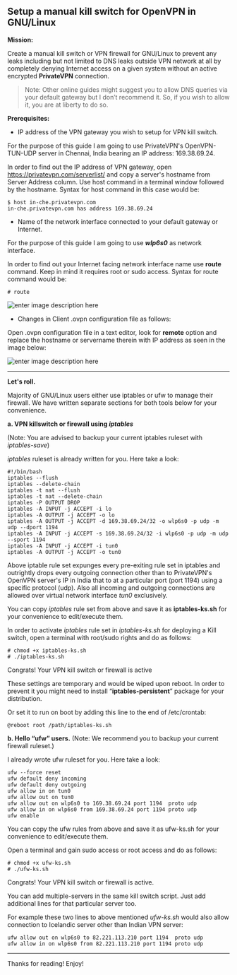 ﻿Setup a manual kill switch for OpenVPN in GNU/Linux
--

**Mission:**

Create a manual kill switch or VPN firewall for GNU/Linux to prevent any leaks including but not limited to DNS leaks outside VPN network at all by completely denying Internet access on a given system without an active encrypted **PrivateVPN** connection.

>Note: Other online guides might suggest you to allow DNS queries via your default gateway but I don’t recommend it. So, if you wish to allow it, you are at liberty to do so.

**Prerequisites:**

 - IP address of the VPN gateway you wish to setup for VPN kill switch.

For the purpose of this guide I am going to use PrivateVPN's OpenVPN-TUN-UDP server in Chennai, India bearing an IP address: 169.38.69.24.

In order to find out the IP address of VPN gateway, open https://privatevpn.com/serverlist/ and copy a server's hostname from Server Address column. Use host command in a terminal window followed by the hostname. Syntax for host command in this case would be:

    $ host in-che.privatevpn.com
    in-che.privatevpn.com has address 169.38.69.24

-	Name of the network interface connected to your default gateway or Internet. 

For the purpose of this guide I am going to use ***wlp6s0*** as network interface.

In order to find out your Internet facing network interface name use **route** command. Keep in mind it requires root or sudo access. Syntax for route command would be:

    # route

![enter image description here](https://technofaq.org/wp-content/uploads/2017/08/Screenshot_20170806_182215.png "route command output")

- Changes in Client .ovpn configuration file as follows:

Open .ovpn configuration file in a text editor, look for **remote** option and replace the hostname or servername therein with IP address as seen in the image below:

![enter image description here](https://media.vakil.win/mgoblin_media/media_entries/76/1.jpg)


----------

**Let's roll.**

Majority of GNU/Linux users either use iptables or ufw to manage their firewall. We have written separate sections for both tools below for your convenience. 

**a. VPN killswitch or firewall using *iptables***

(Note: You are advised to backup your current iptables ruleset with *iptables-save*)

*iptables* ruleset is already written for you.  Here take a look:

    #!/bin/bash
    iptables --flush
    iptables --delete-chain
    iptables -t nat --flush
    iptables -t nat --delete-chain
    iptables -P OUTPUT DROP
    iptables -A INPUT -j ACCEPT -i lo
    iptables -A OUTPUT -j ACCEPT -o lo
    iptables -A OUTPUT -j ACCEPT -d 169.38.69.24/32 -o wlp6s0 -p udp -m udp --dport 1194
    iptables -A INPUT -j ACCEPT -s 169.38.69.24/32 -i wlp6s0 -p udp -m udp --sport 1194
    iptables -A INPUT -j ACCEPT -i tun0
    iptables -A OUTPUT -j ACCEPT -o tun0


Above iptable rule set expunges every pre-exiting rule set in iptables and outrightly drops every outgoing connection other than to PrivateVPN's OpenVPN server's IP in India that to at a particular port (port 1194) using a specific protocol (udp). Also all incoming and outgoing connections are allowed over virtual network interface *tun0* exclusively.

You can copy *iptables* rule set from above and save it as **iptables-ks.sh** for your convenience to edit/execute them.

In order to activate *iptables* rule set in *iptables-ks.sh* for deploying a Kill switch, open a terminal with root/sudo rights and do as follows:

    # chmod +x iptables-ks.sh
    # ./iptables-ks.sh

Congrats! Your VPN kill switch or firewall is active

These settings are temporary and would be wiped upon reboot. In order to prevent it you might need to install “**iptables-persistent**” package for your distribution.

Or set it to run on boot by adding this line to the end of /etc/crontab:

    @reboot root /path/iptables-ks.sh

**b. Hello “ufw” users.**
(Note: We recommend you to backup your current firewall ruleset.)

I already wrote ufw ruleset for you.  Here take a look:

    ufw --force reset
    ufw default deny incoming
    ufw default deny outgoing 
    ufw allow in on tun0
    ufw allow out on tun0
    ufw allow out on wlp6s0 to 169.38.69.24 port 1194  proto udp
    ufw allow in on wlp6s0 from 169.38.69.24 port 1194 proto udp
    ufw enable

You can copy the ufw rules from above and save it as ufw-ks.sh for your convenience to edit/execute them.

Open a terminal and gain sudo access or root access and do as follows:

    # chmod +x ufw-ks.sh
    # ./ufw-ks.sh

Congrats! Your VPN kill switch or firewall is active. 

You can add multiple-servers in the same kill switch script. Just add additional lines for that particular server too. 

For example these two lines to above mentioned *ufw-ks.sh* would also allow connection to Icelandic server other than Indian VPN server:

    ufw allow out on wlp6s0 to 82.221.113.210 port 1194  proto udp
    ufw allow in on wlp6s0 from 82.221.113.210 port 1194 proto udp


----------
Thanks for reading! Enjoy!

 
















 











